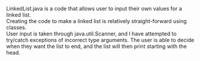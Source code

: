 LinkedList.java is a code that allows user to input their own values for a linked list.  
Creating the code to make a linked list is relatively straight-forward using classes.  
User input is taken through java.util.Scanner, and I have attempted to try/catch exceptions of incorrect type arguments. The user is able to decide when they want the list to end, and the list will then print starting with the head.
